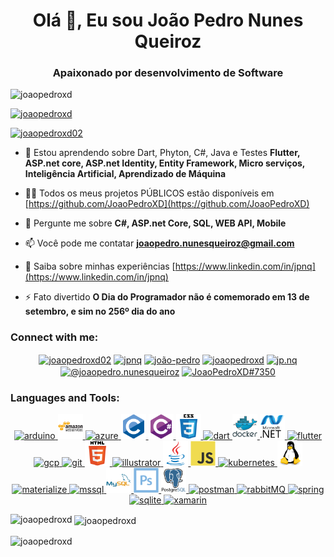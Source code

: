 <h1 align="center">Olá 👋, Eu sou João Pedro Nunes Queiroz</h1>
<h3 align="center">Apaixonado por desenvolvimento de Software</h3>

<p align="left"> <img src="https://komarev.com/ghpvc/?username=joaopedroxd&label=Profile%20views&color=0e75b6&style=flat" alt="joaopedroxd" /> </p>

<p align="left"> <a href="https://github.com/ryo-ma/github-profile-trophy"><img src="https://github-profile-trophy.vercel.app/?username=joaopedroxd" alt="joaopedroxd" /></a> </p>

<p align="left"> <a href="https://twitter.com/joaopedroxd02" target="blank"><img src="https://img.shields.io/twitter/follow/joaopedroxd02?logo=twitter&style=for-the-badge" alt="joaopedroxd02" /></a> </p>

- 🌱 Estou aprendendo sobre Dart, Phyton, C#, Java e Testes **Flutter, ASP.net core, ASP.net Identity, Entity Framework, Micro serviços, Inteligência Artificial, Aprendizado de Máquina**

- 👨‍💻 Todos os meus projetos PÚBLICOS estão disponíveis em [https://github.com/JoaoPedroXD](https://github.com/JoaoPedroXD)

- 💬 Pergunte me sobre **C#, ASP.net Core, SQL, WEB API, Mobile**

- 📫 Você pode me contatar **joaopedro.nunesqueiroz@gmail.com**

- 📄 Saiba sobre minhas experiências [https://www.linkedin.com/in/jpnq](https://www.linkedin.com/in/jpnq)

- ⚡ Fato divertido **O Dia do Programador não é comemorado em 13 de setembro, e sim no 256º dia do ano**

<h3 align="left">Connect with me:</h3>
<p align="center">
<a href="https://twitter.com/joaopedroxd02" target="blank"><img align="center" src="https://cdn2.iconfinder.com/data/icons/social-media-2285/512/1_Twitter_colored_svg-512.png" alt="joaopedroxd02" width="40" /></a>
<a href="https://linkedin.com/in/jpnq" target="blank"><img align="center" src="https://cdn1.iconfinder.com/data/icons/logotypes/32/square-linkedin-512.png" alt="jpnq" width="40" /></a>
<a href="https://stackoverflow.com/users/joão-pedro" target="blank"><img align="center" src="https://cdn4.iconfinder.com/data/icons/socialcones/508/StackOverflow-256.png" alt="joão-pedro" width="40" /></a>
<a href="https://kaggle.com/joaopedroxd" target="blank"><img align="center" src="https://cdn4.iconfinder.com/data/icons/logos-and-brands/512/189_Kaggle_logo_logos-256.png" alt="joaopedroxd" width="40" /></a>
<a href="https://instagram.com/jp.nq" target="blank"><img align="center" src="https://cdn2.iconfinder.com/data/icons/social-media-2285/512/1_Instagram_colored_svg_1-512.png" alt="jp.nq" width="40" /></a>
<a href="https://medium.com/@joaopedro.nunesqueiroz" target="blank"><img align="center" src="https://cdn3.iconfinder.com/data/icons/social-media-2285/1151/Medium_logo_-_black-256.png" alt="@joaopedro.nunesqueiroz" width="40" /></a>
<a href="https://discord.gg/JoaoPedroXD#7350" target="blank"><img align="center" src="https://cdn4.iconfinder.com/data/icons/logos-and-brands/512/91_Discord_logo_logos-256.png" alt="JoaoPedroXD#7350" width="40" /></a>
</p>

<h3 align="left">Languages and Tools:</h3>
<p align="center"> <a href="https://www.arduino.cc/" target="_blank"> <img src="https://cdn.worldvectorlogo.com/logos/arduino-1.svg" alt="arduino" width="40" height="40"/> </a> <a href="https://aws.amazon.com" target="_blank"> <img src="https://raw.githubusercontent.com/devicons/devicon/master/icons/amazonwebservices/amazonwebservices-original-wordmark.svg" alt="aws" width="40" height="40"/> </a> <a href="https://azure.microsoft.com/en-in/" target="_blank"> <img src="https://www.vectorlogo.zone/logos/microsoft_azure/microsoft_azure-icon.svg" alt="azure" width="40" height="40"/> </a> <a href="https://www.cprogramming.com/" target="_blank"> <img src="https://raw.githubusercontent.com/devicons/devicon/master/icons/c/c-original.svg" alt="c" width="40" height="40"/> </a> <a href="https://www.w3schools.com/cs/" target="_blank"> <img src="https://raw.githubusercontent.com/devicons/devicon/master/icons/csharp/csharp-original.svg" alt="csharp" width="40" height="40"/> </a> <a href="https://www.w3schools.com/css/" target="_blank"> <img src="https://raw.githubusercontent.com/devicons/devicon/master/icons/css3/css3-original-wordmark.svg" alt="css3" width="40" height="40"/> </a> <a href="https://dart.dev" target="_blank"> <img src="https://www.vectorlogo.zone/logos/dartlang/dartlang-icon.svg" alt="dart" width="40" height="40"/> </a> <a href="https://www.docker.com/" target="_blank"> <img src="https://raw.githubusercontent.com/devicons/devicon/master/icons/docker/docker-original-wordmark.svg" alt="docker" width="40" height="40"/> </a> <a href="https://dotnet.microsoft.com/" target="_blank"> <img src="https://raw.githubusercontent.com/devicons/devicon/master/icons/dot-net/dot-net-original-wordmark.svg" alt="dotnet" width="40" height="40"/> </a> <a href="https://flutter.dev" target="_blank"> <img src="https://www.vectorlogo.zone/logos/flutterio/flutterio-icon.svg" alt="flutter" width="40" height="40"/> </a> <a href="https://cloud.google.com" target="_blank"> <img src="https://www.vectorlogo.zone/logos/google_cloud/google_cloud-icon.svg" alt="gcp" width="40" height="40"/> </a> <a href="https://git-scm.com/" target="_blank"> <img src="https://www.vectorlogo.zone/logos/git-scm/git-scm-icon.svg" alt="git" width="40" height="40"/> </a> <a href="https://www.w3.org/html/" target="_blank"> <img src="https://raw.githubusercontent.com/devicons/devicon/master/icons/html5/html5-original-wordmark.svg" alt="html5" width="40" height="40"/> </a> <a href="https://www.adobe.com/in/products/illustrator.html" target="_blank"> <img src="https://www.vectorlogo.zone/logos/adobe_illustrator/adobe_illustrator-icon.svg" alt="illustrator" width="40" height="40"/> </a> <a href="https://www.java.com" target="_blank"> <img src="https://raw.githubusercontent.com/devicons/devicon/master/icons/java/java-original.svg" alt="java" width="40" height="40"/> </a> <a href="https://developer.mozilla.org/en-US/docs/Web/JavaScript" target="_blank"> <img src="https://raw.githubusercontent.com/devicons/devicon/master/icons/javascript/javascript-original.svg" alt="javascript" width="40" height="40"/> </a> <a href="https://kubernetes.io" target="_blank"> <img src="https://www.vectorlogo.zone/logos/kubernetes/kubernetes-icon.svg" alt="kubernetes" width="40" height="40"/> </a> <a href="https://www.linux.org/" target="_blank"> <img src="https://raw.githubusercontent.com/devicons/devicon/master/icons/linux/linux-original.svg" alt="linux" width="40" height="40"/> </a> <a href="https://materializecss.com/" target="_blank"> <img src="https://raw.githubusercontent.com/prplx/svg-logos/5585531d45d294869c4eaab4d7cf2e9c167710a9/svg/materialize.svg" alt="materialize" width="40" height="40"/> </a> <a href="https://www.microsoft.com/en-us/sql-server" target="_blank"> <img src="https://cdn.worldvectorlogo.com/logos/microsoft-sql-server.svg" alt="mssql" width="40" height="40"/> </a> <a href="https://www.mysql.com/" target="_blank"> <img src="https://raw.githubusercontent.com/devicons/devicon/master/icons/mysql/mysql-original-wordmark.svg" alt="mysql" width="40" height="40"/> </a> <a href="https://www.photoshop.com/en" target="_blank"> <img src="https://raw.githubusercontent.com/devicons/devicon/master/icons/photoshop/photoshop-line.svg" alt="photoshop" width="40" height="40"/> </a> <a href="https://www.postgresql.org" target="_blank"> <img src="https://raw.githubusercontent.com/devicons/devicon/master/icons/postgresql/postgresql-original-wordmark.svg" alt="postgresql" width="40" height="40"/> </a> <a href="https://postman.com" target="_blank"> <img src="https://www.vectorlogo.zone/logos/getpostman/getpostman-icon.svg" alt="postman" width="40" height="40"/> </a> <a href="https://www.rabbitmq.com" target="_blank"> <img src="https://www.vectorlogo.zone/logos/rabbitmq/rabbitmq-icon.svg" alt="rabbitMQ" width="40" height="40"/> </a> <a href="https://spring.io/" target="_blank"> <img src="https://www.vectorlogo.zone/logos/springio/springio-icon.svg" alt="spring" width="40" height="40"/> </a> <a href="https://www.sqlite.org/" target="_blank"> <img src="https://www.vectorlogo.zone/logos/sqlite/sqlite-icon.svg" alt="sqlite" width="40" height="40"/> </a> <a href="https://dotnet.microsoft.com/apps/xamarin" target="_blank"> <img src="https://raw.githubusercontent.com/detain/svg-logos/780f25886640cef088af994181646db2f6b1a3f8/svg/xamarin.svg" alt="xamarin" width="40" height="40"/> </a> </p>

<p><img align="left" src="https://github-readme-stats.vercel.app/api/top-langs?username=joaopedroxd&show_icons=true&locale=en&layout=compact" alt="joaopedroxd" /></p>

<p>&nbsp;<img align="center" src="https://github-readme-stats.vercel.app/api?username=joaopedroxd&show_icons=true&locale=en" alt="joaopedroxd" /></p>

<p><img align="center" src="https://github-readme-streak-stats.herokuapp.com/?user=joaopedroxd&theme=default" alt="joaopedroxd" /></p>
